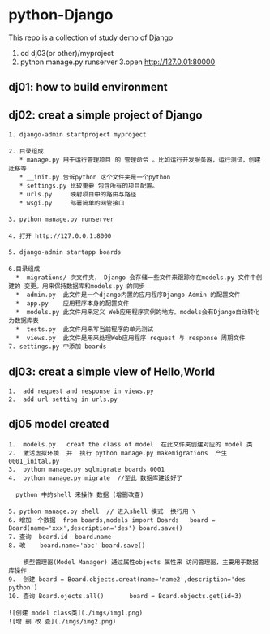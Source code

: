# python-Django

This repo is a collection of study demo of Django
1. cd dj03(or other)/myproject
2. python manage.py runserver
3.open http://127.0.01:80000

## dj01: how to build environment

## dj02: creat a simple project of Django

	1. django-admin startproject myproject

	2. 目录组成
	   * manage.py 用于运行管理项目 的 管理命令 。比如运行开发服务器，运行测试，创建迁移等 
	   * __init.py 告诉python 这个文件夹是一个python
	   * settings.py 比较重要 包含所有的项目配置。
	   * urls.py     映射项目中的路由与路径 
	   * wsgi.py     部署简单的网管接口  

	3. python manage.py runserver   

	4. 打开 http://127.0.0.1:8000

	5. django-admin startapp boards

	6.目录组成 
	  *  migrations/ 次文件夹， Django 会存储一些文件来跟踪你在models.py 文件中创建的 变更。用来保持数据库和models.py 的同步
	  *  admin.py  此文件是一个django内置的应用程序Django Admin 的配置文件
	  *  app.py    应用程序本身的配置文件
	  *  models.py 此文件用来定义 Web应用程序实例的地方。models会有Django自动转化为数据库表
	  *  tests.py  此文件用来写当前程序的单元测试
	  *  views.py  此文件是用来处理Web应用程序 request 与 response 周期文件
	7. settings.py 中添加 boards

## dj03: creat a simple view of Hello,World 
	1. 	add request and response in views.py
	2.  add url setting in urls.py 

## dj05  model created
	1.  models.py   creat the class of model  在此文件夹创建对应的 model 类
	2.  激活虚拟环境  并  执行 python manage.py makemigrations  产生 0001_inital.py
	3.  python manage.py sqlmigrate boards 0001
	4.  python manage.py migrate  //至此 数据库建设好了

	  python 中的shell 来操作 数据 (增删改查)

	5. python manage.py shell  // 进入shell 模式  换行用 \
	6. 增加一个数据  from boards,models import Boards   board = Board(name='xxx',description='des') board.save()
	7. 查询  board.id  board.name 
	8. 改    board.name='abc' board.save()

		模型管理器(Model Manager) 通过属性objects 属性来 访问管理器，主要用于数据库操作
	9.  创建 board = Board.objects.creat(name='name2',description='des python')
	10. 查询 Board.ojects.all()       board = Board.objects.get(id=3)

	![创建 model class类](./imgs/img1.png)
	![增 删 改 查](./imgs/img2.png)


	


